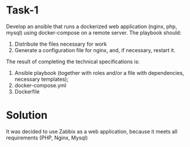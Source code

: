 # Task-1 
Develop an ansible that runs a dockerized web application (nginx, php, mysql) using docker-compose on a remote server.
The playbook should:
1. Distribute the files necessary for work
2. Generate a configuration file for nginx, and, if necessary, restart it.

The result of completing the technical specifications is:
1. Ansible playbook (together with roles and/or a file with dependencies, necessary templates);
2. docker-compose.yml
3. Dockerfile

# Solution

It was decided to use Zabbix as a web application, because it meets all requirements (PHP, Nginx, Mysql)


